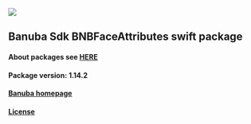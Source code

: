 [![](https://www.banuba.com/hubfs/Banuba_November2018/Images/Banuba%20SDK.png)](https://docs.banuba.com/face-ar-sdk-v1/ios/ios_overview)

## Banuba Sdk BNBFaceAttributes swift package

#### About packages see [HERE](https://docs.banuba.com/face-ar-sdk-v1/ios/ios_packages)

#### Package version: **1.14.2**

#### **[Banuba homepage](https://banuba.com)**

#### **[License](https://www.banuba.com/terms)**
